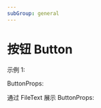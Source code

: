 ```yaml
---
subGroup: general
---
```


# 按钮 Button

示例 1:
<Demo src="~pages/components/button/demos/demo1.tsx" />

ButtonProps:
<TsInfo src="./types.ts" name="ButtonProps" />

通过 FileText 展示 ButtonProps:
<FileText src="./types.ts" syntax="ts" />

